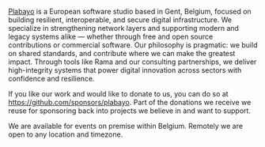 
[Plabayo](https://plabayo.tech/) is a European software studio based in Gent, Belgium, focused on building resilient,
interoperable, and secure digital infrastructure.
We specialize in strengthening network layers and supporting modern and legacy systems alike — whether through
free and open source contributions or commercial software.
Our philosophy is pragmatic: we build on shared standards, and contribute where we can make the greatest impact.
Through tools like Rama and our consulting partnerships, we deliver high-integrity systems that power digital
innovation across sectors with confidence and resilience.

If you like our work and would like to donate to us, you can do so at <https://github.com/sponsors/plabayo>.
Part of the donations we receive we reuse for sponsoring back into projects we believe in and want to support.

We are available for events on premise within Belgium.
Remotely we are open to any location and timezone.
